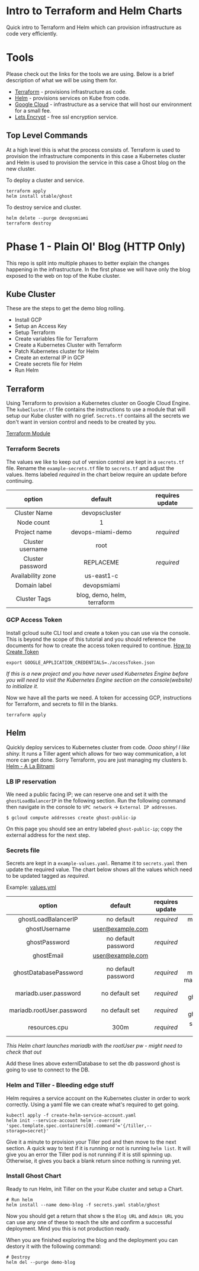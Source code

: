 # Intro to Terraform and Helm Charts
Quick intro to Terraform and Helm which can provision infrastructure as code very efficiently.

# Tools
Please check out the links for the tools we are using. Below is a brief description of what we will be using them for.

* [Terraform](https://www.terraform.io/) - provisions infrastructure as code.
* [Helm](https://helm.sh/) - provisions services on Kube from code.
* [Google Cloud](https://cloud.google.com) - infrastructure as a service that will host our environment for a small fee.
* [Lets Encrypt](https://letsencrypt.org/) - free ssl encryption service.

## Top Level Commands
At a high level this is what the process consists of.
Terraform is used to provision the infrastructure components in this case a Kubernetes cluster and Helm is used to provision the service in this case a Ghost blog on the new cluster.

To deploy a cluster and service.
```shell
terraform apply
helm install stable/ghost
```
To destroy service and cluster.
```shell
helm delete --purge devopsmiami
terraform destroy
```
# Phase 1 - Plain Ol' Blog (HTTP Only)
This repo is split into multiple phases to better explain the changes happening in the infrastructure. In the first phase we will have only the blog exposed to the web on top of the Kube cluster.

## Kube Cluster
These are the steps to get the demo blog rolling.

* Install GCP
* Setup an Access Key
* Setup Terraform
* Create variables file for Terraform
* Create a Kubernetes Cluster with Terraform
* Patch Kubernetes cluster for Helm
* Create an external IP in GCP
* Create secrets file for Helm
* Run Helm

## Terraform
Using Terraform to provision a Kubernetes cluster on Google Cloud Engine. The `kubeCluster.tf` file contains the instructions to use a module that will setup our Kube cluster with no grief. `Secrets.tf` contains all the secrets we don't want in version control and needs to be created by you.

[Terraform Module](https://www.terraform.io/docs/providers/google/r/container_cluster.html)

### Terraform Secrets
The values we like to keep out of version control are kept in a `secrets.tf` file. Rename the `example-secrets.tf` file to `secrets.tf` and adjust the values. Items labeled *required* in the chart below require an update before continuing.

option | default | requires update
:---: | :---: | :---:
Cluster Name | devopscluster |
Node count | 1 |
Project name | devops-miami-demo | *required*
Cluster username | root |
Cluster password | REPLACEME | *required*
Availability zone | us-east1-c |
Domain label | devopsmiami |
Cluster Tags | blog, demo, helm, terraform |

### GCP Access Token
Install gcloud suite CLI tool and create a token you can use via the console. This is beyond the scope of this tutorial and you should reference the documents for how to create the access token required to continue. [How to Create Token](https://cloud.google.com/docs/authentication/production)
```shell
export GOOGLE_APPLICATION_CREDENTIALS=./accessToken.json
```
*If this is a new project and you have never used Kubernetes Engine before you will need to visit the Kubernetes Engine section on the console(website) to initialize it.*

Now we have all the parts we need. A token for accessing GCP, instructions for Terraform, and secrets to fill in the blanks.
```shell
terraform apply
```

## Helm
Quickly deploy services to Kubernetes cluster from code. *Oooo shiny! I like shiny.*
It runs a Tiller agent which allows for two way communication, a lot more can get done. Sorry Terraform, you are just managing my clusters b.
[Helm - A La Bitnami](https://docs.bitnami.com/kubernetes/how-to/deploy-application-kubernetes-helm/)

### LB IP reservation
We need a public facing IP; we can reserve one and set it with the `ghostLoadBalancerIP` in the following section. Run the following command then navigate in the console to `VPC network` -> `External IP addresses`.
```shell
$ gcloud compute addresses create ghost-public-ip
```

On this page you should see an entry labeled `ghost-public-ip`; copy the external address for the next step.

### Secrets file
Secrets are kept in a `example-values.yaml`. Rename it to `secrets.yaml` then update the required value. The chart below shows all the values which need to be updated tagged as *required*.

Example: [values.yml](https://github.com/helm/charts/blob/master/stable/ghost/values.yaml)

option | default | requires update | notes
:---: | :---: | :---: | :---: |
ghostLoadBalancerIP | no default | *required* | must match lb external IP
ghostUsername | user@example.com | |
ghostPassword | no default password | *required* |
ghostEmail | user@example.com | | your login
ghostDatabasePassword | no default password | *required* | must match mariadb.user.password & mariadb.rootUser.password
mariadb.user.password | no default set | *required* | must match ghostDatabasePassword
mariadb.rootUser.password | no default set | *required* | must match ghostDatabasePassword
resources.cpu | 300m | *required* | set to 200m for clusters under 2 nodes

*This Helm chart launches mariadb with the rootUser pw - might need to check that out*

Add these lines above externlDatabase to set the db password ghost is going to use to connect to the DB.

### Helm and Tiller - Bleeding edge stuff
Helm requires a service account on the Kubernetes cluster in order to work correctly. Using a yaml file we can create what's required to get going.
```shell
kubectl apply -f create-helm-service-account.yaml
helm init --service-account helm --override 'spec.template.spec.containers[0].command'='{/tiller,--storage=secret}'
```

Give it a minute to provision your Tiller pod and then move to the next section. A quick way to test if it is running or not is running `helm list`. It will give you an error the Tiller pod is not running if it is still spinning up. Otherwise, it gives you back a blank return since nothing is running yet.

### Install Ghost Chart
Ready to run Helm, init Tiller on the your Kube cluster and setup a Chart.
```shell
# Run helm
helm install --name demo-blog -f secrets.yaml stable/ghost
```

Now you should get a return that show s the `Blog URL` and `Admin URL` you can use any one of these to reach the site and confirm a successful deployment. Mind you this is not production ready.

When you are finished exploring the blog and the deployment you can destory it with the following command:
```shell
# Destroy
helm del --purge demo-blog
```
